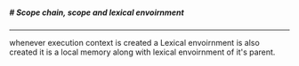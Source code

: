##### # Scope chain, scope and lexical envoirnment

---

whenever execution context is created a Lexical envoirnment is also created it is a local memory along with lexical envoirnment of it's parent.
